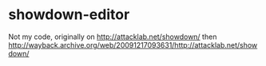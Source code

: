 showdown-editor
===============

Not my code, originally on http://attacklab.net/showdown/ then http://wayback.archive.org/web/20091217093631/http://attacklab.net/showdown/ 
